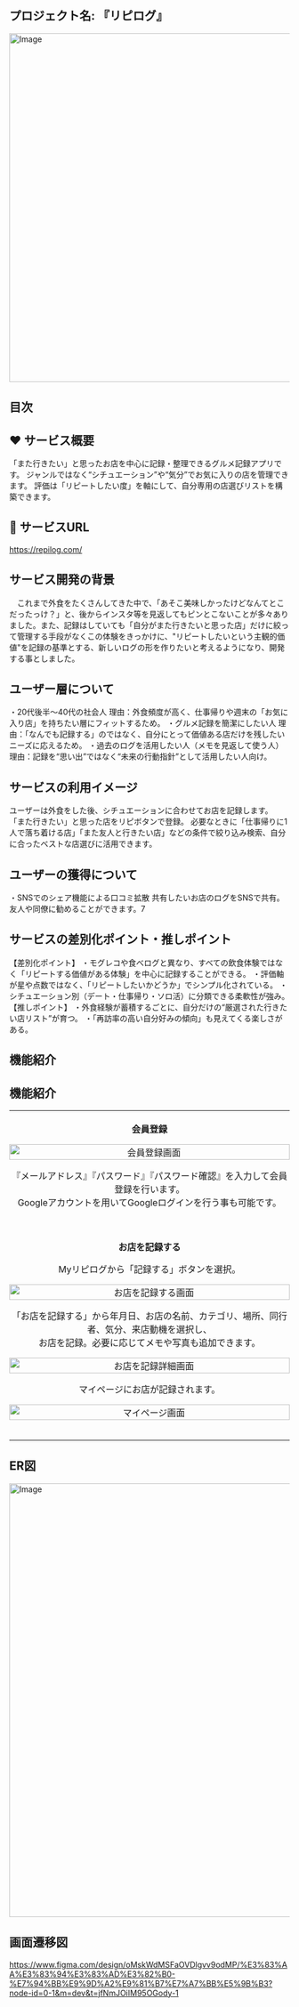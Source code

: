 ## プロジェクト名: 『リピログ』
<img width="1200" height="627" alt="Image" src="https://github.com/user-attachments/assets/7d880250-4e52-43e5-964f-2ab2ebf2d477" />

## 目次

## ❤ サービス概要
「また行きたい」と思ったお店を中心に記録・整理できるグルメ記録アプリです。
 ジャンルではなく“シチュエーション”や“気分”でお気に入りの店を管理できます。
 評価は「リピートしたい度」を軸にして、自分専用の店選びリストを構築できます。

## 🔗 サービスURL
https://repilog.com/
 
## サービス開発の背景
　これまで外食をたくさんしてきた中で、「あそこ美味しかったけどなんてとこだったっけ？」と、後からインスタ等を見返してもピンとこないことが多々ありました。また、記録はしていても「自分がまた行きたいと思った店」だけに絞って管理する手段がなくこの体験をきっかけに、"リピートしたいという主観的価値"を記録の基準とする、新しいログの形を作りたいと考えるようになり、開発する事としました。

## ユーザー層について
・20代後半〜40代の社会人
理由：外食頻度が高く、仕事帰りや週末の「お気に入り店」を持ちたい層にフィットするため。
・グルメ記録を簡潔にしたい人
理由：「なんでも記録する」のではなく、自分にとって価値ある店だけを残したいニーズに応えるため。
・過去のログを活用したい人（メモを見返して使う人）
理由：記録を“思い出”ではなく“未来の行動指針”として活用したい人向け。

## サービスの利用イメージ
ユーザーは外食をした後、シチュエーションに合わせてお店を記録します。
「また行きたい」と思った店をリピボタンで登録。
必要なときに「仕事帰りに1人で落ち着ける店」「また友人と行きたい店」などの条件で絞り込み検索、自分に合ったベストな店選びに活用できます。

## ユーザーの獲得について
・SNSでのシェア機能による口コミ拡散
共有したいお店のログをSNSで共有。友人や同僚に勧めることができます。7

## サービスの差別化ポイント・推しポイント
【差別化ポイント】
・モグレコや食べログと異なり、すべての飲食体験ではなく「リピートする価値がある体験」を中心に記録することができる。
・評価軸が星や点数ではなく、「リピートしたいかどうか」でシンプル化されている。
・シチュエーション別（デート・仕事帰り・ソロ活）に分類できる柔軟性が強み。
【推しポイント】
・外食経験が蓄積するごとに、自分だけの“厳選された行きたい店リスト”が育つ。
・「再訪率の高い自分好みの傾向」も見えてくる楽しさがある。

## 機能紹介

## 機能紹介

<div align="center" style="max-width: 1200px; margin: auto;">

<table>
  <tbody>
    <tr>
      <td align="center" style="padding: 20px 0;">
        <strong>会員登録</strong>
        <p>
          <img src="https://github.com/user-attachments/assets/e3ef9331-27ac-4c04-9372-164a8aac6a68"
               width="100%" style="max-width: 1200px;" alt="会員登録画面">
        </p>
        <p>
          『メールアドレス』『パスワード』『パスワード確認』を入力して会員登録を行います。<br>
          Googleアカウントを用いてGoogleログインを行う事も可能です。
        </p>
      </td>
    </tr>
    <tr>
      <td align="center" style="padding: 20px 0;">
        <strong>お店を記録する</strong>
        <p>
          Myリピログから「記録する」ボタンを選択。
        </p>
        <p>
          <img src="https://github.com/user-attachments/assets/66a1b076-c348-4b45-b09c-c955ca088b9f"
               width="100%" style="max-width: 1200px;" alt="お店を記録する画面">
        </p>
        <p>
          「お店を記録する」から年月日、お店の名前、カテゴリ、場所、同行者、気分、来店動機を選択し、<br>
          お店を記録。必要に応じてメモや写真も追加できます。
        </p>
        <p>
          <img src="https://github.com/user-attachments/assets/5408b4bb-03ce-4f04-811d-f956eeb3b91b"
               width="100%" style="max-width: 1200px;" alt="お店を記録詳細画面">
        </p>
        <p>
          マイページにお店が記録されます。
        </p>
        <p>
          <img src="https://github.com/user-attachments/assets/c722892a-97b9-4470-b9d2-cebb01b33b95"
               width="100%" style="max-width: 1200px;" alt="マイページ画面">
        </p>
      </td>
    </tr>
  </tbody>
</table>

</div>


## ER図
<img width="1050" height="780" alt="Image" src="https://github.com/user-attachments/assets/0c6e0753-ed7f-4045-b916-7e571146d5d3" />

## 画面遷移図
https://www.figma.com/design/oMskWdMSFaOVDlgvv9odMP/%E3%83%AA%E3%83%94%E3%83%AD%E3%82%B0-%E7%94%BB%E9%9D%A2%E9%81%B7%E7%A7%BB%E5%9B%B3?node-id=0-1&m=dev&t=jfNmJOiIM95OGody-1
